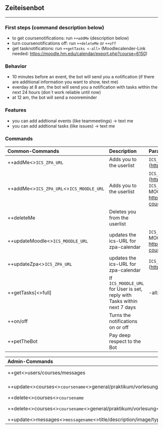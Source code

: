 ## Zeiteisenbot
---
### First steps (command description below)
- to get coursenotifications: run ``++addMe`` (description below)
- turn  coursenotifications off: run ``++deleteMe``  or ``++off``
- get tasknotifications: run ``++getTasks <-all>`` (Moodlecalender-Link needed: https://moodle.hm.edu/calendar/export.php?course=6150)


### Behavior
- 10 minutes before an event, the bot will send you a notification (if there are additional information you want to show, text me)
- everday at 8 am, the bot will send you a notification with tasks within the next 24 hours (don´t work reliable until now)
- at 12 am, the bot will send a noonreminder

### Features
- you can add addtional events (like teammeetings) -> text me
- you can add addtional tasks (like issues) -> text me

### Commands
| Common-Commands                              | Description                                                                | Parameter                                                                                                                                                                                  |
| :------------------------------------------- | :------------------------------------------------------------------------- | :----------------------------------------------------------------------------------------------------------------------------------------------------------------------------------------- |
| ++addMe<>``ICS_ZPA_URL``                     | Adds you to the userlist                                                   | ``ICS_ZPA_URL``: URL to your ICS-Feed (https://zpa.cs.hm.edu/student/) from ZPA                                                                                                            |
| ++addMe<>``ICS_ZPA_URL``<>``ICS_MOODLE_URL`` | Adds you to the userlist                                                   | ``ICS_ZPA_URL``: URL to your ICS-Feed (https://zpa.cs.hm.edu/student/) from ZPA ``ICS_MOODLE_URL``: URL to your ICS-Feed from MOODLE https://moodle.hm.edu/calendar/export.php?course=6150 |
| ++deleteMe                                   | Deletes you from the userlist                                              |                                                                                                                                                                                            |
| ++updateMoodle<>``ICS_MOODLE_URL``           | updates the ics-URL for zpa-calendar                                       | ``ICS_MOODLE_URL``: URL to your ICS-Feed from MOODLE https://moodle.hm.edu/calendar/export.php?course=6150                                                                                                            |
| ++updateZpa<>``ICS_ZPA_URL``                 | updates the ics-URL for zpa-calendar                                       |  ``ICS_ZPA_URL``: URL to your ICS-Feed (https://zpa.cs.hm.edu/student/) from ZPA                                                                                                                                      |
| ++getTasks[<>full]                           | If ``ICS_MOODLE_URL`` for User is set, reply with Tasks within next 7 days | -all: Get the whole description to the tasks                                                                                                                                               |
| ++on/off                                     | Turns the notifications on or off                                          |                                                                                                                                                                                            |
| ++petTheBot                                  | Pay deep respect to the Bot                                                |                                                                                                                                                                                            |

| Admin-Commands                                                                     | Description                        |
| :--------------------------------------------------------------------------------- | :--------------------------------- |
| ++get<>users/courses/messages                                                      | return all users/courses/messages  |
| ++update<>courses<>``coursename``<>general/praktikum/vorlesung<>``key``<>``value`` | update the infos from a course     |
| ++delete<>courses<>``coursename``                                                  | deletes the course                 |
| ++delete<>courses<>``coursename``<>general/praktikum/vorlesung<>``key``            | deltes the infofield from a course |
| ++update<>messages<>``messagename``<>title/description/image/type/color<>``value`` | updates the message                |
